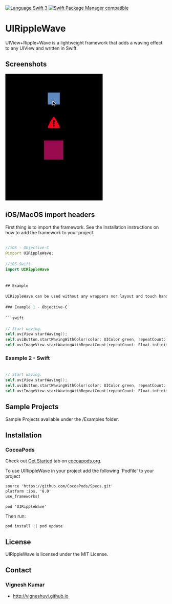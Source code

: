 [![Language Swift 3](https://img.shields.io/badge/Language-Swift%203-orange.svg)](https://developer.apple.com/swift)
[![Swift Package Manager compatible](https://img.shields.io/badge/Swift%20Package%20Manager-compatible-brightgreen.svg)](https://github.com/apple/swift-package-manager)


# UIRippleWave
UIView+Ripple+Wave is a lightweight framework that adds a waving effect to any UIView and written in Swift.


## Screenshots

![alt text][UIRippleWave]

[UIRippleWave]: https://github.com/vigneshuvi/UIRippleWave/blob/master/Screenshots/UIRippleWave.gif

## iOS/MacOS import headers

First thing is to import the framework. See the Installation instructions on how to add the framework to your project.

```swift

//iOS - Objective-C
@import UIRippleWave;

//iOS-Swift
import UIRippleWave


## Example

UIRippleWave can be used without any wrappers nor layout and touch handling, simply call the start wave function.

### Example 1 - Objective-C

```swift

// Start waving.
self.uviView.startWaving();
self.uviButton.startWavingWithColor(color: UIColor.green, repeatCount: 1);
self.uviImageView.startWavingWithRepeatCount(repeatCount: Float.infinity);


```

### Example 2 - Swift

```swift

// Start waving.
self.uviView.startWaving();
self.uviButton.startWavingWithColor(color: UIColor.green, repeatCount: 1);
self.uviImageView.startWavingWithRepeatCount(repeatCount: Float.infinity);

```

## Sample Projects

  Sample Projects available under the /Examples folder. 

## Installation

### CocoaPods

Check out [Get Started](http://cocoapods.org/) tab on [cocoapods.org](http://cocoapods.org/).

To use UIRippleWave in your project add the following 'Podfile' to your project

	source 'https://github.com/CocoaPods/Specs.git'
	platform :ios, '8.0'
	use_frameworks!

	pod 'UIRippleWave'

Then run:

    pod install || pod update


## License

UIRippleWave is licensed under the MIT License.

## Contact

### Vignesh Kumar
* http://vigneshuvi.github.io